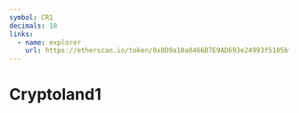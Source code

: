 ```yaml
---
symbol: CR1
decimals: 18
links:
  - name: explorer
    url: https://etherscan.io/token/0x0D9a10a0466B7E9AD693e24993f5105bfDb240e3
---
```


# Cryptoland1
